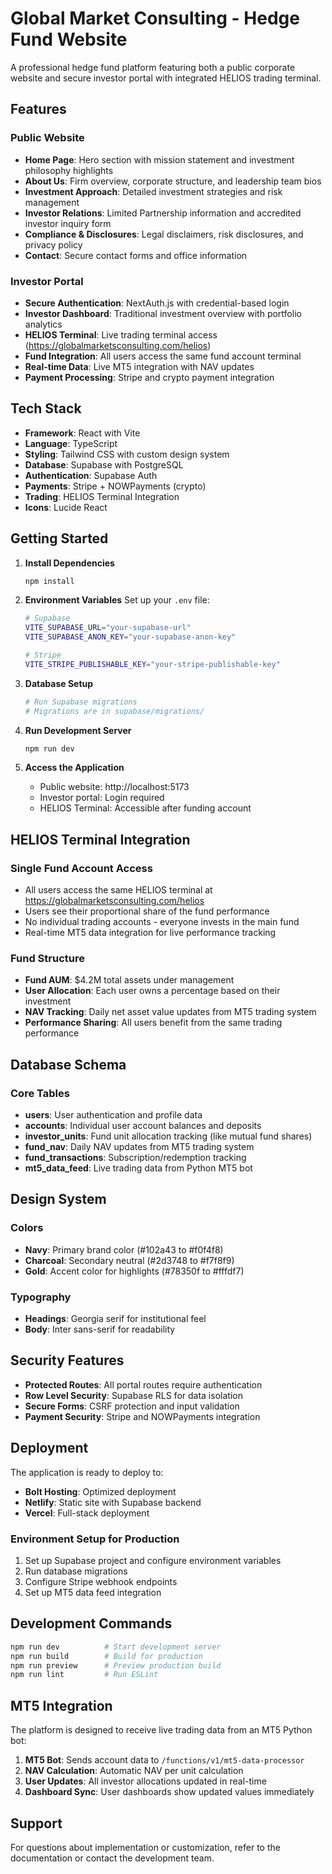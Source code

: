 # Global Market Consulting - Hedge Fund Website

A professional hedge fund platform featuring both a public corporate website and secure investor portal with integrated HELIOS trading terminal.

## Features

### Public Website
- **Home Page**: Hero section with mission statement and investment philosophy highlights
- **About Us**: Firm overview, corporate structure, and leadership team bios
- **Investment Approach**: Detailed investment strategies and risk management
- **Investor Relations**: Limited Partnership information and accredited investor inquiry form
- **Compliance & Disclosures**: Legal disclaimers, risk disclosures, and privacy policy
- **Contact**: Secure contact forms and office information

### Investor Portal
- **Secure Authentication**: NextAuth.js with credential-based login
- **Investor Dashboard**: Traditional investment overview with portfolio analytics
- **HELIOS Terminal**: Live trading terminal access (https://globalmarketsconsulting.com/helios)
- **Fund Integration**: All users access the same fund account terminal
- **Real-time Data**: Live MT5 integration with NAV updates
- **Payment Processing**: Stripe and crypto payment integration

## Tech Stack

- **Framework**: React with Vite
- **Language**: TypeScript
- **Styling**: Tailwind CSS with custom design system
- **Database**: Supabase with PostgreSQL
- **Authentication**: Supabase Auth
- **Payments**: Stripe + NOWPayments (crypto)
- **Trading**: HELIOS Terminal Integration
- **Icons**: Lucide React

## Getting Started

1. **Install Dependencies**
   ```bash
   npm install
   ```

2. **Environment Variables**
   Set up your `.env` file:
   ```bash
   # Supabase
   VITE_SUPABASE_URL="your-supabase-url"
   VITE_SUPABASE_ANON_KEY="your-supabase-anon-key"
   
   # Stripe
   VITE_STRIPE_PUBLISHABLE_KEY="your-stripe-publishable-key"
   ```

3. **Database Setup**
   ```bash
   # Run Supabase migrations
   # Migrations are in supabase/migrations/
   ```

4. **Run Development Server**
   ```bash
   npm run dev
   ```

5. **Access the Application**
   - Public website: http://localhost:5173
   - Investor portal: Login required
   - HELIOS Terminal: Accessible after funding account

## HELIOS Terminal Integration

### Single Fund Account Access
- All users access the same HELIOS terminal at https://globalmarketsconsulting.com/helios
- Users see their proportional share of the fund performance
- No individual trading accounts - everyone invests in the main fund
- Real-time MT5 data integration for live performance tracking

### Fund Structure
- **Fund AUM**: $4.2M total assets under management
- **User Allocation**: Each user owns a percentage based on their investment
- **NAV Tracking**: Daily net asset value updates from MT5 trading system
- **Performance Sharing**: All users benefit from the same trading performance

## Database Schema

### Core Tables
- **users**: User authentication and profile data
- **accounts**: Individual user account balances and deposits
- **investor_units**: Fund unit allocation tracking (like mutual fund shares)
- **fund_nav**: Daily NAV updates from MT5 trading system
- **fund_transactions**: Subscription/redemption tracking
- **mt5_data_feed**: Live trading data from Python MT5 bot

## Design System

### Colors
- **Navy**: Primary brand color (#102a43 to #f0f4f8)
- **Charcoal**: Secondary neutral (#2d3748 to #f7f8f9)
- **Gold**: Accent color for highlights (#78350f to #fffdf7)

### Typography
- **Headings**: Georgia serif for institutional feel
- **Body**: Inter sans-serif for readability

## Security Features

- **Protected Routes**: All portal routes require authentication
- **Row Level Security**: Supabase RLS for data isolation
- **Secure Forms**: CSRF protection and input validation
- **Payment Security**: Stripe and NOWPayments integration

## Deployment

The application is ready to deploy to:
- **Bolt Hosting**: Optimized deployment
- **Netlify**: Static site with Supabase backend
- **Vercel**: Full-stack deployment

### Environment Setup for Production
1. Set up Supabase project and configure environment variables
2. Run database migrations
3. Configure Stripe webhook endpoints
4. Set up MT5 data feed integration

## Development Commands

```bash
npm run dev          # Start development server
npm run build        # Build for production
npm run preview      # Preview production build
npm run lint         # Run ESLint
```

## MT5 Integration

The platform is designed to receive live trading data from an MT5 Python bot:

1. **MT5 Bot**: Sends account data to `/functions/v1/mt5-data-processor`
2. **NAV Calculation**: Automatic NAV per unit calculation
3. **User Updates**: All investor allocations updated in real-time
4. **Dashboard Sync**: User dashboards show updated values immediately

## Support

For questions about implementation or customization, refer to the documentation or contact the development team.